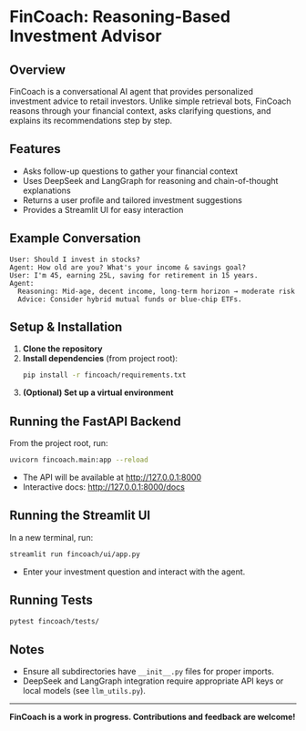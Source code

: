 # FinCoach: Reasoning-Based Investment Advisor

## Overview
FinCoach is a conversational AI agent that provides personalized investment advice to retail investors. Unlike simple retrieval bots, FinCoach reasons through your financial context, asks clarifying questions, and explains its recommendations step by step.

## Features
- Asks follow-up questions to gather your financial context
- Uses DeepSeek and LangGraph for reasoning and chain-of-thought explanations
- Returns a user profile and tailored investment suggestions
- Provides a Streamlit UI for easy interaction

## Example Conversation
```
User: Should I invest in stocks?
Agent: How old are you? What's your income & savings goal?
User: I'm 45, earning 25L, saving for retirement in 15 years.
Agent:
  Reasoning: Mid-age, decent income, long-term horizon → moderate risk
  Advice: Consider hybrid mutual funds or blue-chip ETFs.
```


## Setup & Installation
1. **Clone the repository**
2. **Install dependencies** (from project root):
   ```bash
   pip install -r fincoach/requirements.txt
   ```
3. **(Optional) Set up a virtual environment**

## Running the FastAPI Backend
From the project root, run:
```bash
uvicorn fincoach.main:app --reload
```
- The API will be available at http://127.0.0.1:8000
- Interactive docs: http://127.0.0.1:8000/docs

## Running the Streamlit UI
In a new terminal, run:
```bash
streamlit run fincoach/ui/app.py
```
- Enter your investment question and interact with the agent.

## Running Tests
```bash
pytest fincoach/tests/
```

## Notes
- Ensure all subdirectories have `__init__.py` files for proper imports.
- DeepSeek and LangGraph integration require appropriate API keys or local models (see `llm_utils.py`).

---

**FinCoach is a work in progress. Contributions and feedback are welcome!** 